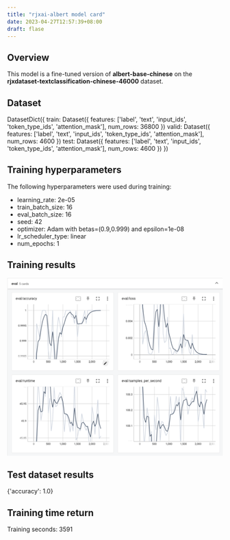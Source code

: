 ```yaml
---
title: "rjxai-albert model card"
date: 2023-04-27T12:57:39+08:00
draft: flase
---
```

## Overview

This model is a fine-tuned version of **albert-base-chinese** on the **rjxdataset-textclassification-chinese-46000** dataset.

<!--more-->

## Dataset

DatasetDict({
    train: Dataset({
        features: ['label', 'text', 'input_ids', 'token_type_ids', 'attention_mask'],
        num_rows: 36800
    })
    valid: Dataset({
        features: ['label', 'text', 'input_ids', 'token_type_ids', 'attention_mask'],
        num_rows: 4600
    })
    test: Dataset({
        features: ['label', 'text', 'input_ids', 'token_type_ids', 'attention_mask'],
        num_rows: 4600
    })
})

## Training hyperparameters

The following hyperparameters were used during training:

* learning_rate: 2e-05
* train_batch_size: 16
* eval_batch_size: 16
* seed: 42
* optimizer: Adam with betas=(0.9,0.999) and epsilon=1e-08
* lr_scheduler_type: linear
* num_epochs: 1

## Training results

![1682582301064](image/ai-or-human-albert-model-cardcopy/1682582301064.png)

## Test dataset results

{'accuracy': 1.0}

## Training time return

Training seconds: 3591
